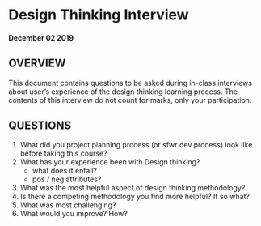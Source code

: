 # Design Thinking Interview
#### December 02 2019

## OVERVIEW
This document contains questions to be asked during in-class interviews about user’s experience of the design thinking learning process. The contents of this interview do not count for marks, only your participation.

## QUESTIONS
 1. What did you project planning process (or sfwr dev process) look like before taking this course?
 2. What has your experience been with Design thinking?
     - what does it entail?
     - pos / neg attributes?
 3. What was the most helpful aspect of design thinking methodology?
 4. Is there a competing methodology you find more helpful? If so what?
 5. What was most challenging?
 6. What would you improve? How?

